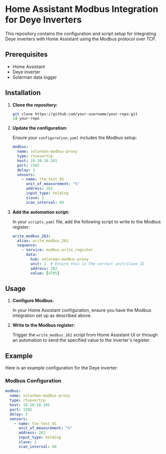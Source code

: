 # Home Assistant Modbus Integration for Deye Inverters

This repository contains the configuration and script setup for integrating Deye inverters with Home Assistant using the Modbus protocol over TCP.

## Prerequisites

- Home Assistant
- Deye inverter
- Solarman data logger

## Installation

1. **Clone the repository:**

    ```bash
    git clone https://github.com/your-username/your-repo.git
    cd your-repo
    ```

2. **Update the configuration:**

    Ensure your `configuration.yaml` includes the Modbus setup:

    ```yaml
    modbus:
      name: solarman-modbus-proxy
      type: rtuovertcp
      host: 10.10.10.101
      port: 1502
      delay: 3
      sensors:
        - name: tte_test_01
          unit_of_measurement: "%"
          address: 262
          input_type: holding
          slave: 1
          scan_interval: 60
    ```

3. **Add the automation script:**

    In your `scripts.yaml` file, add the following script to write to the Modbus register:

    ```yaml
    write_modbus_262:
      alias: write_modbus_262
      sequence:
        - service: modbus.write_register
          data:
            hub: solarman-modbus-proxy
            unit: 1  # Ensure this is the correct unit/slave ID
            address: 262
            value: [4705]
    ```

## Usage

1. **Configure Modbus:**

    In your Home Assistant configuration, ensure you have the Modbus integration set up as described above.

2. **Write to the Modbus register:**

    Trigger the `write_modbus_262` script from Home Assistant UI or through an automation to send the specified value to the inverter's register.

## Example

Here is an example configuration for the Deye inverter:

### Modbus Configuration

```yaml
modbus:
  name: solarman-modbus-proxy
  type: rtuovertcp
  host: 10.10.10.101
  port: 1502
  delay: 3
  sensors:
    - name: tte_test_01
      unit_of_measurement: "%"
      address: 262
      input_type: holding
      slave: 1
      scan_interval: 60
